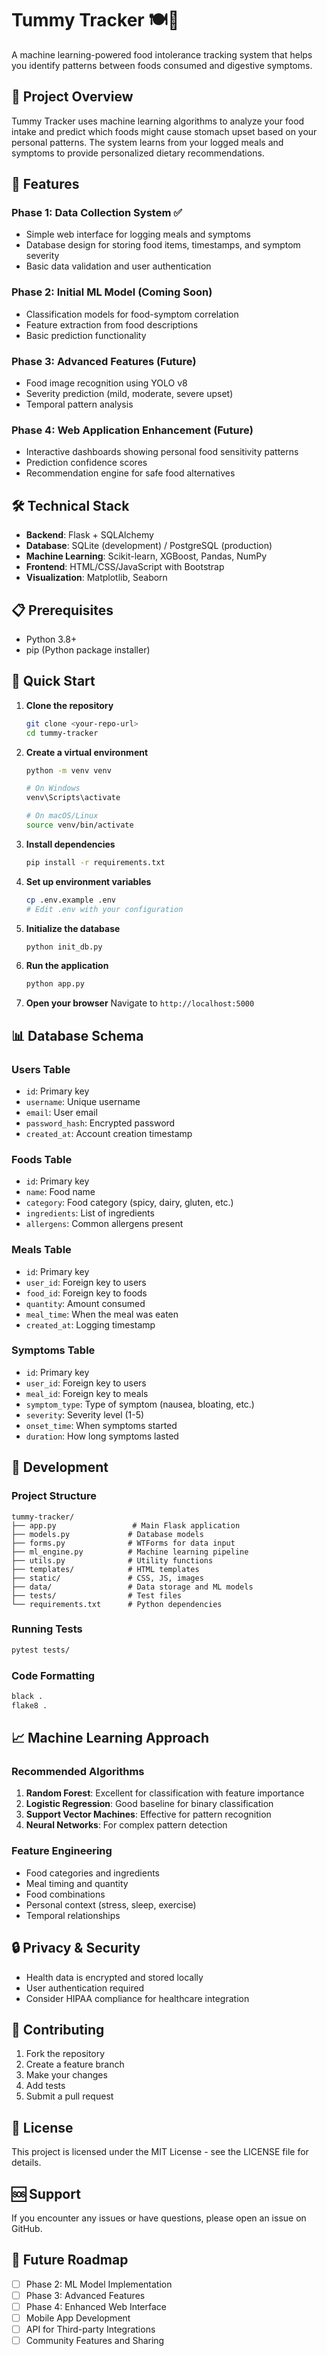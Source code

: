 # Tummy Tracker 🍽️🤢

A machine learning-powered food intolerance tracking system that helps you identify patterns between foods consumed and digestive symptoms.

## 🎯 Project Overview

Tummy Tracker uses machine learning algorithms to analyze your food intake and predict which foods might cause stomach upset based on your personal patterns. The system learns from your logged meals and symptoms to provide personalized dietary recommendations.

## 🚀 Features

### Phase 1: Data Collection System ✅
- Simple web interface for logging meals and symptoms
- Database design for storing food items, timestamps, and symptom severity
- Basic data validation and user authentication

### Phase 2: Initial ML Model (Coming Soon)
- Classification models for food-symptom correlation
- Feature extraction from food descriptions
- Basic prediction functionality

### Phase 3: Advanced Features (Future)
- Food image recognition using YOLO v8
- Severity prediction (mild, moderate, severe upset)
- Temporal pattern analysis

### Phase 4: Web Application Enhancement (Future)
- Interactive dashboards showing personal food sensitivity patterns
- Prediction confidence scores
- Recommendation engine for safe food alternatives

## 🛠️ Technical Stack

- **Backend**: Flask + SQLAlchemy
- **Database**: SQLite (development) / PostgreSQL (production)
- **Machine Learning**: Scikit-learn, XGBoost, Pandas, NumPy
- **Frontend**: HTML/CSS/JavaScript with Bootstrap
- **Visualization**: Matplotlib, Seaborn

## 📋 Prerequisites

- Python 3.8+
- pip (Python package installer)

## 🚀 Quick Start

1. **Clone the repository**
   ```bash
   git clone <your-repo-url>
   cd tummy-tracker
   ```

2. **Create a virtual environment**
   ```bash
   python -m venv venv
   
   # On Windows
   venv\Scripts\activate
   
   # On macOS/Linux
   source venv/bin/activate
   ```

3. **Install dependencies**
   ```bash
   pip install -r requirements.txt
   ```

4. **Set up environment variables**
   ```bash
   cp .env.example .env
   # Edit .env with your configuration
   ```

5. **Initialize the database**
   ```bash
   python init_db.py
   ```

6. **Run the application**
   ```bash
   python app.py
   ```

7. **Open your browser**
   Navigate to `http://localhost:5000`

## 📊 Database Schema

### Users Table
- `id`: Primary key
- `username`: Unique username
- `email`: User email
- `password_hash`: Encrypted password
- `created_at`: Account creation timestamp

### Foods Table
- `id`: Primary key
- `name`: Food name
- `category`: Food category (spicy, dairy, gluten, etc.)
- `ingredients`: List of ingredients
- `allergens`: Common allergens present

### Meals Table
- `id`: Primary key
- `user_id`: Foreign key to users
- `food_id`: Foreign key to foods
- `quantity`: Amount consumed
- `meal_time`: When the meal was eaten
- `created_at`: Logging timestamp

### Symptoms Table
- `id`: Primary key
- `user_id`: Foreign key to users
- `meal_id`: Foreign key to meals
- `symptom_type`: Type of symptom (nausea, bloating, etc.)
- `severity`: Severity level (1-5)
- `onset_time`: When symptoms started
- `duration`: How long symptoms lasted

## 🔧 Development

### Project Structure
```
tummy-tracker/
├── app.py                 # Main Flask application
├── models.py             # Database models
├── forms.py              # WTForms for data input
├── ml_engine.py          # Machine learning pipeline
├── utils.py              # Utility functions
├── templates/            # HTML templates
├── static/               # CSS, JS, images
├── data/                 # Data storage and ML models
├── tests/                # Test files
└── requirements.txt      # Python dependencies
```

### Running Tests
```bash
pytest tests/
```

### Code Formatting
```bash
black .
flake8 .
```

## 📈 Machine Learning Approach

### Recommended Algorithms
1. **Random Forest**: Excellent for classification with feature importance
2. **Logistic Regression**: Good baseline for binary classification
3. **Support Vector Machines**: Effective for pattern recognition
4. **Neural Networks**: For complex pattern detection

### Feature Engineering
- Food categories and ingredients
- Meal timing and quantity
- Food combinations
- Personal context (stress, sleep, exercise)
- Temporal relationships

## 🔒 Privacy & Security

- Health data is encrypted and stored locally
- User authentication required
- Consider HIPAA compliance for healthcare integration

## 🤝 Contributing

1. Fork the repository
2. Create a feature branch
3. Make your changes
4. Add tests
5. Submit a pull request

## 📝 License

This project is licensed under the MIT License - see the LICENSE file for details.

## 🆘 Support

If you encounter any issues or have questions, please open an issue on GitHub.

## 🔮 Future Roadmap

- [ ] Phase 2: ML Model Implementation
- [ ] Phase 3: Advanced Features
- [ ] Phase 4: Enhanced Web Interface
- [ ] Mobile App Development
- [ ] API for Third-party Integrations
- [ ] Community Features and Sharing